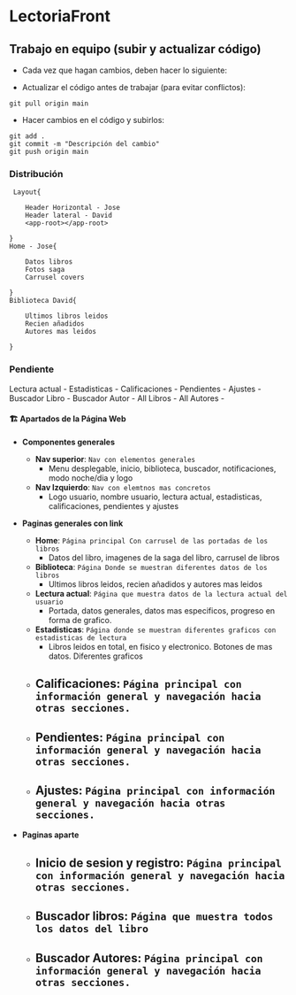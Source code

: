 # LectoriaFront

## Trabajo en equipo (subir y actualizar código)

- Cada vez que hagan cambios, deben hacer lo siguiente:

- Actualizar el código antes de trabajar (para evitar conflictos):

```git
git pull origin main
```

- Hacer cambios en el código y subirlos:

```
git add .
git commit -m "Descripción del cambio"
git push origin main
```

### Distribución

```
 Layout{

    Header Horizontal - Jose
    Header lateral - David
    <app-root></app-root>

}
Home - Jose{

    Datos libros
    Fotos saga
    Carrusel covers

}
Biblioteca David{

    Ultimos libros leidos
    Recien añadidos
    Autores mas leidos

}

```

### Pendiente

Lectura actual -
Estadisticas -
Calificaciones -
Pendientes -
Ajustes -
Buscador Libro -
Buscador Autor -
All Libros -
All Autores -

#### 🏗️ Apartados de la Página Web

- **Componentes generales**

  - **Nav superior**: `Nav con elementos generales`
    - Menu desplegable, inicio, biblioteca, buscador, notificaciones, modo noche/dia y logo
  - **Nav Izquierdo**: `Nav con elemtnos mas concretos`
    - Logo usuario, nombre usuario, lectura actual, estadisticas, calificaciones, pendientes y ajustes

- **Paginas generales con link**

  - **Home**: `Página principal Con carrusel de las portadas de los libros`
    - Datos del libro, imagenes de la saga del libro, carrusel de libros
  - **Biblioteca**: `Página Donde se muestran diferentes datos de los libros`
    - Ultimos libros leidos, recien añadidos y autores mas leidos
  - **Lectura actual**: `Página que muestra datos de la lectura actual del usuario`
    - Portada, datos generales, datos mas especificos, progreso en forma de grafico.
  - **Estadisticas**: `Página donde se muestran diferentes graficos con estadisticas de lectura`
    - Libros leidos en total, en fisico y electronico. Botones de mas datos. Diferentes graficos
  - **Calificaciones**: `Página principal con información general y navegación hacia otras secciones.`
    -
  - **Pendientes**: `Página principal con información general y navegación hacia otras secciones.`
    -
  - **Ajustes**: `Página principal con información general y navegación hacia otras secciones.`
    -

- **Paginas aparte**
  - **Inicio de sesion y registro**: `Página principal con información general y navegación hacia otras secciones.`
    -
  - **Buscador libros**: `Página que muestra todos los datos del libro`
    -
  - **Buscador Autores**: `Página principal con información general y navegación hacia otras secciones.`
    -
